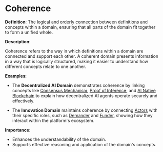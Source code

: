 # Coherence

**Definition**: The logical and orderly connection between definitions and concepts within a domain, ensuring that all parts of the domain fit together to form a unified whole.

**Description**:

Coherence refers to the way in which definitions within a domain are connected and support each other. A coherent domain presents information in a way that is logically structured, making it easier to understand how different concepts relate to one another.

**Examples**:

- The **Decentralized AI Domain** demonstrates coherence by linking concepts like [Consensus Mechanism](../decentralized-ai/consensus-mechanism.md), [Proof of Inference](../decentralized-ai/proof-of-inference.md), and [AI Native Blockchain](../decentralized-ai/ai-native-blockchain.md) to explain how decentralized AI agents operate securely and effectively.

- The **Innovation Domain** maintains coherence by connecting [Actors](../innovation/actor.md) with their specific roles, such as [Demander](../innovation/actor-demander.md) and [Funder](../innovation/actor-funder.md), showing how they interact within the platform's ecosystem.

**Importance**:

- Enhances the understandability of the domain.
- Supports effective reasoning and application of the domain's concepts. 